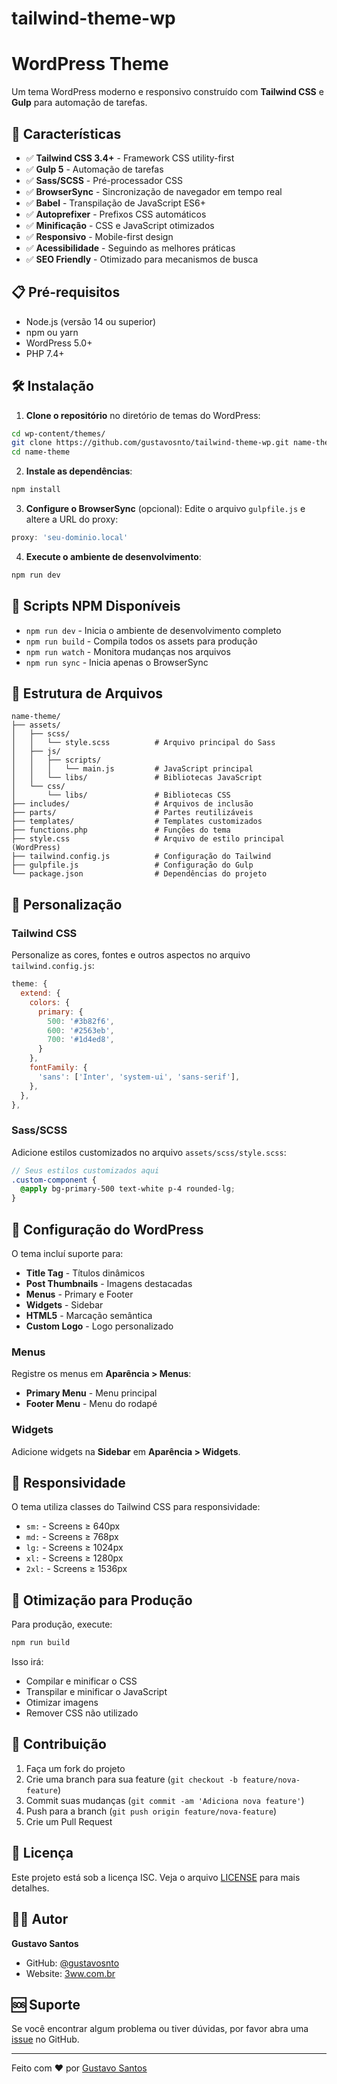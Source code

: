 # tailwind-theme-wp
# WordPress Theme

Um tema WordPress moderno e responsivo construído com **Tailwind CSS** e **Gulp** para automação de tarefas.

## 🚀 Características

- ✅ **Tailwind CSS 3.4+** - Framework CSS utility-first
- ✅ **Gulp 5** - Automação de tarefas
- ✅ **Sass/SCSS** - Pré-processador CSS
- ✅ **BrowserSync** - Sincronização de navegador em tempo real
- ✅ **Babel** - Transpilação de JavaScript ES6+
- ✅ **Autoprefixer** - Prefixos CSS automáticos
- ✅ **Minificação** - CSS e JavaScript otimizados
- ✅ **Responsivo** - Mobile-first design
- ✅ **Acessibilidade** - Seguindo as melhores práticas
- ✅ **SEO Friendly** - Otimizado para mecanismos de busca

## 📋 Pré-requisitos

- Node.js (versão 14 ou superior)
- npm ou yarn
- WordPress 5.0+
- PHP 7.4+

## 🛠️ Instalação

1. **Clone o repositório** no diretório de temas do WordPress:
```bash
cd wp-content/themes/
git clone https://github.com/gustavosnto/tailwind-theme-wp.git name-theme
cd name-theme
```

2. **Instale as dependências**:
```bash
npm install
```

3. **Configure o BrowserSync** (opcional):
Edite o arquivo `gulpfile.js` e altere a URL do proxy:
```javascript
proxy: 'seu-dominio.local'
```

4. **Execute o ambiente de desenvolvimento**:
```bash
npm run dev
```

## 📜 Scripts NPM Disponíveis

- `npm run dev` - Inicia o ambiente de desenvolvimento completo
- `npm run build` - Compila todos os assets para produção
- `npm run watch` - Monitora mudanças nos arquivos
- `npm run sync` - Inicia apenas o BrowserSync

## 📁 Estrutura de Arquivos

```
name-theme/
├── assets/
│   ├── scss/
│   │   └── style.scss          # Arquivo principal do Sass
│   ├── js/
│   │   ├── scripts/
│   │   │   └── main.js         # JavaScript principal
│   │   └── libs/               # Bibliotecas JavaScript
│   └── css/
│       └── libs/               # Bibliotecas CSS
├── includes/                   # Arquivos de inclusão
├── parts/                      # Partes reutilizáveis
├── templates/                  # Templates customizados
├── functions.php               # Funções do tema
├── style.css                   # Arquivo de estilo principal (WordPress)
├── tailwind.config.js          # Configuração do Tailwind
├── gulpfile.js                 # Configuração do Gulp
└── package.json                # Dependências do projeto
```

## 🎨 Personalização

### Tailwind CSS
Personalize as cores, fontes e outros aspectos no arquivo `tailwind.config.js`:

```javascript
theme: {
  extend: {
    colors: {
      primary: {
        500: '#3b82f6',
        600: '#2563eb',
        700: '#1d4ed8',
      }
    },
    fontFamily: {
      'sans': ['Inter', 'system-ui', 'sans-serif'],
    },
  },
},
```

### Sass/SCSS
Adicione estilos customizados no arquivo `assets/scss/style.scss`:

```scss
// Seus estilos customizados aqui
.custom-component {
  @apply bg-primary-500 text-white p-4 rounded-lg;
}
```

## 🔧 Configuração do WordPress

O tema incluí suporte para:

- **Title Tag** - Títulos dinâmicos
- **Post Thumbnails** - Imagens destacadas
- **Menus** - Primary e Footer
- **Widgets** - Sidebar
- **HTML5** - Marcação semântica
- **Custom Logo** - Logo personalizado

### Menus
Registre os menus em **Aparência > Menus**:
- **Primary Menu** - Menu principal
- **Footer Menu** - Menu do rodapé

### Widgets
Adicione widgets na **Sidebar** em **Aparência > Widgets**.

## 📱 Responsividade

O tema utiliza classes do Tailwind CSS para responsividade:

- `sm:` - Screens ≥ 640px
- `md:` - Screens ≥ 768px
- `lg:` - Screens ≥ 1024px
- `xl:` - Screens ≥ 1280px
- `2xl:` - Screens ≥ 1536px

## 🚀 Otimização para Produção

Para produção, execute:

```bash
npm run build
```

Isso irá:
- Compilar e minificar o CSS
- Transpilar e minificar o JavaScript
- Otimizar imagens
- Remover CSS não utilizado

## 🤝 Contribuição

1. Faça um fork do projeto
2. Crie uma branch para sua feature (`git checkout -b feature/nova-feature`)
3. Commit suas mudanças (`git commit -am 'Adiciona nova feature'`)
4. Push para a branch (`git push origin feature/nova-feature`)
5. Crie um Pull Request

## 📄 Licença

Este projeto está sob a licença ISC. Veja o arquivo [LICENSE](LICENSE) para mais detalhes.

## 👨‍💻 Autor

**Gustavo Santos**
- GitHub: [@gustavosnto](https://github.com/gustavosnto)
- Website: [3ww.com.br](https://3ww.com.br)

## 🆘 Suporte

Se você encontrar algum problema ou tiver dúvidas, por favor abra uma [issue](https://github.com/gustavosnto/tailwind-theme-wp/issues) no GitHub.

---

Feito com ❤️ por [Gustavo Santos](https://3ww.com.br)
